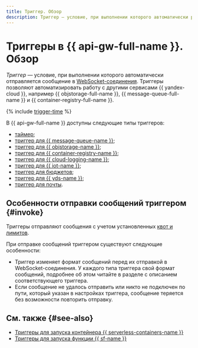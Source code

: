 ```yaml
---
title: Триггер. Обзор
description: Триггер — условие, при выполнении которого автоматически рассылается сообщение в соединения по протоколу WebSocket. Триггеры позволяют автоматизировать работу с другими сервисами {{ yandex-cloud }}, например Yandex Object Storage, Yandex Message Queue и Yandex IoT Core.
---
```


# Триггеры в {{ api-gw-full-name }}. Обзор

_Триггер_ — условие, при выполнении которого автоматически отправляется сообщение в [WebSocket-соединения](../extensions/websocket.md). Триггеры позволяют автоматизировать работу с другими сервисами {{ yandex-cloud }}, например {{ objstorage-full-name }}, {{ message-queue-full-name }} и {{ container-registry-full-name }}. 

{% include [trigger-time](../../../_includes/functions/trigger-time.md) %}

В {{ api-gw-full-name }} доступны следующие типы триггеров: 
* [таймер](timer.md);
* [триггер для {{ message-queue-name }}](ymq-trigger.md);
* [триггер для {{ objstorage-name }}](os-trigger.md);
* [триггер для {{ container-registry-name }}](cr-trigger.md);
* [триггер для {{ cloud-logging-name }}](cloud-logging-trigger.md);
* [триггер для {{ iot-name }}](iot-core-trigger.md);
* [триггер для бюджетов](budget-trigger.md);
* [триггер для {{ yds-name }}](data-streams-trigger.md);
* [триггер для почты](mail-trigger.md).

## Особенности отправки сообщений триггером {#invoke}

Триггеры отправляют сообщения с учетом установленных [квот и лимитов](../limits.md).

При отправке сообщений триггером существуют следующие особенности:
* Триггер изменяет формат сообщений перед их отправкой в WebSocket-соединения. У каждого типа триггера свой формат сообщений, подробнее об этом читайте в разделе с описанием соответствующего триггера.
* Если сообщение не удалось отправить или никто не подключен по пути, который указан в настройках триггера, сообщение теряется без возможности повторить отправку.

## См. также {#see-also}

* [Триггеры для запуска контейнера {{ serverless-containers-name }}](../../../serverless-containers/concepts/trigger/index.md)
* [Триггеры для запуска функции {{ sf-name }}](../../../functions/concepts/trigger/index.md)

